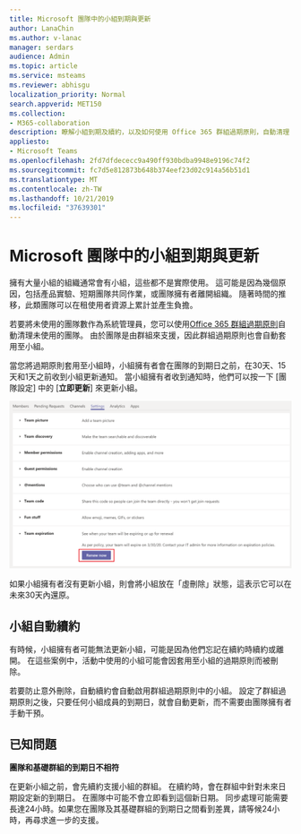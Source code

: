 ```yaml
---
title: Microsoft 團隊中的小組到期與更新
author: LanaChin
ms.author: v-lanac
manager: serdars
audience: Admin
ms.topic: article
ms.service: msteams
ms.reviewer: abhisgu
localization_priority: Normal
search.appverid: MET150
ms.collection:
- M365-collaboration
description: 瞭解小組到期及續約，以及如何使用 Office 365 群組過期原則，自動清理 Microsoft 團隊中未使用的小組。
appliesto:
- Microsoft Teams
ms.openlocfilehash: 2fd7dfdececc9a490ff930bdba9948e9196c74f2
ms.sourcegitcommit: fc7d5e812873b648b374eef23d02c914a56b51d1
ms.translationtype: MT
ms.contentlocale: zh-TW
ms.lasthandoff: 10/21/2019
ms.locfileid: "37639301"
---
```

# <a name="team-expiration-and-renewal-in-microsoft-teams"></a>Microsoft 團隊中的小組到期與更新

擁有大量小組的組織通常會有小組，這些都不是實際使用。 這可能是因為幾個原因，包括產品實驗、短期團隊共同作業，或團隊擁有者離開組織。 隨著時間的推移，此類團隊可以在租使用者資源上累計並產生負擔。  

若要將未使用的團隊數作為系統管理員，您可以使用[Office 365 群組過期原則](https://docs.microsoft.com/office365/admin/create-groups/office-365-groups-expiration-policy)自動清理未使用的團隊。 由於團隊是由群組來支援，因此群組過期原則也會自動套用至小組。

當您將過期原則套用至小組時，小組擁有者會在團隊的到期日之前，在30天、15天和1天之前收到小組更新通知。 當小組擁有者收到通知時，他們可以按一下 [團隊設定] 中的 [**立即更新**] 來更新小組。

![[立即更新] 按鈕的螢幕擷取畫面，用來更新小組設定中的小組](media/team-expiration.png "[立即更新] 按鈕的螢幕擷取畫面，用來更新小組設定中的小組")

如果小組擁有者沒有更新小組，則會將小組放在「虛刪除」狀態，這表示它可以在未來30天內還原。

## <a name="team-auto-renewal"></a>小組自動續約

有時候，小組擁有者可能無法更新小組，可能是因為他們忘記在續約時續約或離開。 在這些案例中，活動中使用的小組可能會因套用至小組的過期原則而被刪除。  

若要防止意外刪除，自動續約會自動啟用群組過期原則中的小組。 設定了群組過期原則之後，只要任何小組成員的到期日，就會自動更新，而不需要由團隊擁有者手動干預。

## <a name="known-issues"></a>已知問題

**團隊和基礎群組的到期日不相符**

在更新小組之前，會先續約支援小組的群組。 在續約時，會在群組中針對未來日期設定新的到期日。 在團隊中可能不會立即看到這個新日期。 同步處理可能需要長達24小時。如果您在團隊及其基礎群組的到期日之間看到差異，請等候24小時，再尋求進一步的支援。
